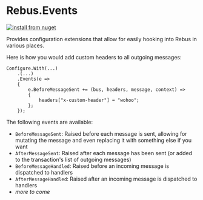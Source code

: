 # Rebus.Events

[![install from nuget](https://img.shields.io/nuget/v/Rebus.Events.svg?style=flat-square)](https://www.nuget.org/packages/Rebus.Events)

Provides configuration extensions that allow for easily hooking into Rebus in various places.

Here is how you would add custom headers to all outgoing messages:

    Configure.With(...)
        .(...)
        .Events(e =>
        {
            e.BeforeMessageSent += (bus, headers, message, context) =>
            {
                headers["x-custom-header"] = "wohoo";
            };
        });

The following events are available:

* `BeforeMessageSent`: Raised before each message is sent, allowing for mutating the message and even replacing it with something else if you want
* `AfterMessageSent`: Raised after each message has been sent (or added to the transaction's list of outgoing messages)
* `BeforeMessageHandled`: Raised before an incoming message is dispatched to handlers
* `AfterMessageHandled`: Raised after an incoming message is dispatched to handlers
* _more to come_
